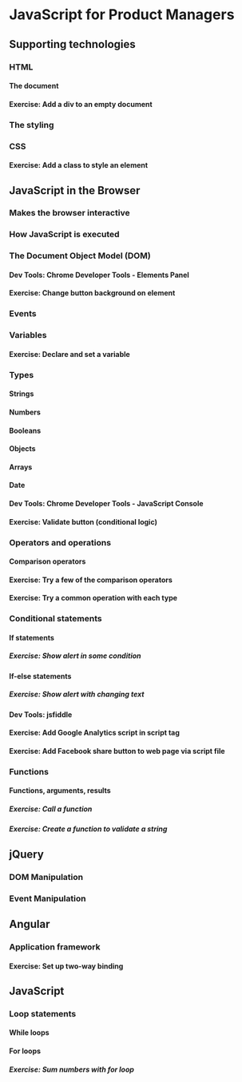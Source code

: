 # JavaScript for Product Managers

## Supporting technologies
### HTML
#### The document
#### Exercise: Add a div to an empty document
### The styling
### CSS
#### Exercise: Add a class to style an element

## JavaScript in the Browser
### Makes the browser interactive
### How JavaScript is executed
### The Document Object Model (DOM)
#### Dev Tools: Chrome Developer Tools - Elements Panel
#### Exercise: Change button background on element
### Events
### Variables
#### Exercise: Declare and set a variable
### Types
#### Strings
#### Numbers
#### Booleans
#### Objects
#### Arrays
#### Date
#### Dev Tools: Chrome Developer Tools - JavaScript Console

#### Exercise: Validate button (conditional logic)
### Operators and operations
#### Comparison operators
#### Exercise: Try a few of the comparison operators
#### Exercise: Try a common operation with each type
### Conditional statements
#### If statements
##### Exercise: Show alert in some condition
#### If-else statements
##### Exercise: Show alert with changing text
#### Dev Tools: jsfiddle

#### Exercise: Add Google Analytics script in script tag
#### Exercise: Add Facebook share button to web page via script file

### Functions
#### Functions, arguments, results
##### Exercise: Call a function
##### Exercise: Create a function to validate a string

## jQuery
### DOM Manipulation
### Event Manipulation

## Angular
### Application framework
#### Exercise: Set up two-way binding

## JavaScript
### Loop statements
#### While loops
#### For loops
##### Exercise: Sum numbers with for loop

